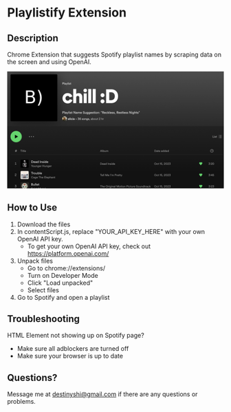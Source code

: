 # Playlistify Extension

## Description
Chrome Extension that suggests Spotify playlist names by scraping data on the screen and using OpenAI.

![Demo Photo](./PlaylistifyExtensionV1Demo.png)

## How to Use
1. Download the files
2. In contentScript.js, replace "YOUR_API_KEY_HERE" with your own OpenAI API key.
    * To get your own OpenAI API key, check out https://platform.openai.com/
3. Unpack files
    * Go to chrome://extensions/
    * Turn on Developer Mode
    * Click "Load unpacked"
    * Select files
4. Go to Spotify and open a playlist

## Troubleshooting
HTML Element not showing up on Spotify page?
* Make sure all adblockers are turned off
* Make sure your browser is up to date

## Questions?
Message me at destinyshi@gmail.com if there are any questions or problems.